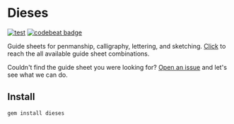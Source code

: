 Dieses
======

[![test](https://github.com/alaturka/dieses/actions/workflows/test.yml/badge.svg)](https://github.com/alaturka/dieses/actions/workflows/test.yml)
[![codebeat badge](https://codebeat.co/badges/3fe38471-6dbc-4ca1-ba22-759508cbf3b0)](https://codebeat.co/projects/github-com-alaturka-dieses-dev)

Guide sheets for penmanship, calligraphy, lettering, and sketching.
[Click](https://github.com/alaturka/dieses/tree/master/docs/sheets) to reach the all available guide sheet combinations.

Couldn't find the guide sheet you were looking for?  [Open an
issue](https://github.com/alaturka/dieses/issues/new/choose) and let's see what we can do.

Install
-------

```sh
gem install dieses
```

